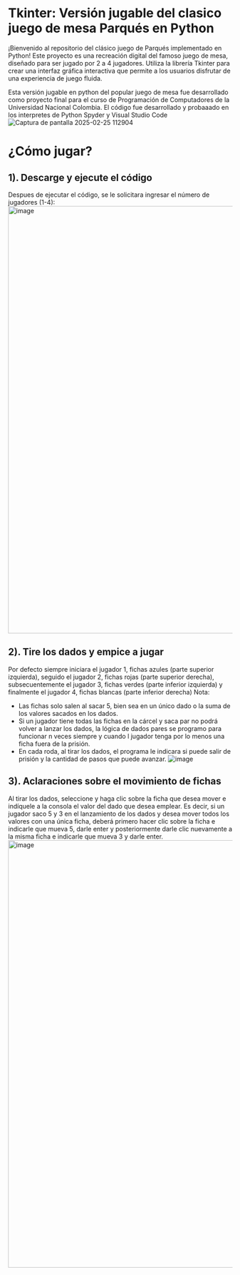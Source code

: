 # Tkinter: Versión jugable del clasico juego de mesa Parqués en Python
¡Bienvenido al repositorio del clásico juego de Parqués implementado en Python! 
Este proyecto es una recreación digital del famoso juego de mesa, diseñado para ser jugado por 2 a 4 jugadores. 
Utiliza la librería Tkinter para crear una interfaz gráfica interactiva que permite a los usuarios disfrutar de una experiencia de juego fluida.

Esta versión jugable en python del popular juego de mesa fue desarrollado como proyecto final para el curso de Programación de Computadores de la Universidad Nacional Colombia.
El código fue desarrollado y probaaado en los interpretes de Python Spyder y Visual Studio Code
![Captura de pantalla 2025-02-25 112904](https://github.com/user-attachments/assets/03e6b76b-8d47-4a41-b95b-7e2ec2ea5cdc)

# ¿Cómo jugar?
## 1). Descarge y ejecute el código
Despues de ejecutar el código, se le solicitara ingresar el número de jugadores (1-4):
<img width="959" alt="image" src="https://github.com/user-attachments/assets/0334d33f-9346-4afe-9b8c-dad912dcd71b" />

## 2). Tire los dados y empice a jugar
Por defecto siempre iniciara el jugador 1, fichas azules (parte superior izquierda), seguido el jugador 2, fichas rojas (parte superior derecha), subsecuentemente el jugador 3, fichas verdes (parte inferior izquierda) y finalmente el jugador 4, fichas blancas (parte inferior derecha)
Nota: 
-	Las fichas solo salen al sacar 5, bien sea en un único dado o la suma de los valores sacados en los dados.
-	Si un jugador tiene todas las fichas en la cárcel y saca par no podrá volver a lanzar los dados, la lógica de dados pares se programo para funcionar n veces siempre y cuando l jugador tenga por lo menos una ficha fuera de la prisión.
-	En cada roda, al tirar los dados, el programa le indicara si puede salir de prisión y la cantidad de pasos que puede avanzar. 
![image](https://github.com/user-attachments/assets/411944e2-f848-4184-b92f-614f2ac5b977)

## 3). Aclaraciones sobre el movimiento de fichas
Al tirar los dados, seleccione y haga clic sobre la ficha que desea mover e indíquele a la consola el valor del dado que desea emplear. Es decir, si un jugador saco 5 y 3 en el lanzamiento de los dados y desea mover todos los valores con una única ficha, deberá primero hacer clic sobre la ficha e indicarle que mueva 5, darle enter y posteriormente darle clic nuevamente a la misma ficha e indicarle que mueva 3 y darle enter.
<img width="959" alt="image" src="https://github.com/user-attachments/assets/b5e687f4-7516-4292-a8b7-df32e3c4a9cf" />


